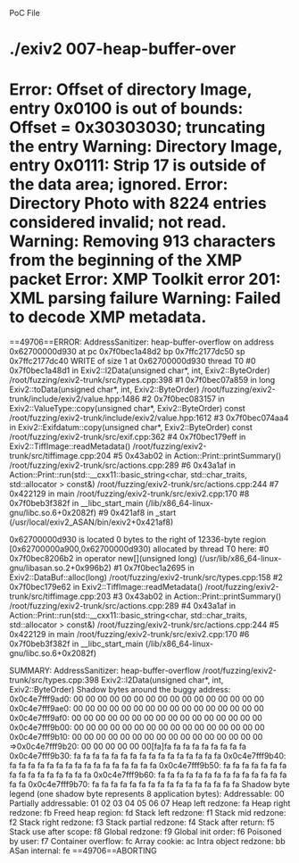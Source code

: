 PoC File

# ./exiv2 007-heap-buffer-over 
Error: Offset of directory Image, entry 0x0100 is out of bounds: Offset = 0x30303030; truncating the entry
Warning: Directory Image, entry 0x0111: Strip 17 is outside of the data area; ignored.
Error: Directory Photo with 8224 entries considered invalid; not read.
Warning: Removing 913 characters from the beginning of the XMP packet
Error: XMP Toolkit error 201: XML parsing failure
Warning: Failed to decode XMP metadata.
=================================================================
==49706==ERROR: AddressSanitizer: heap-buffer-overflow on address 0x62700000d930 at pc 0x7f0bec1a48d2 bp 0x7ffc2177dc50 sp 0x7ffc2177dc40
WRITE of size 1 at 0x62700000d930 thread T0
    #0 0x7f0bec1a48d1 in Exiv2::l2Data(unsigned char*, int, Exiv2::ByteOrder) /root/fuzzing/exiv2-trunk/src/types.cpp:398
    #1 0x7f0bec07a859 in long Exiv2::toData<int>(unsigned char*, int, Exiv2::ByteOrder) /root/fuzzing/exiv2-trunk/include/exiv2/value.hpp:1486
    #2 0x7f0bec083157 in Exiv2::ValueType<int>::copy(unsigned char*, Exiv2::ByteOrder) const /root/fuzzing/exiv2-trunk/include/exiv2/value.hpp:1612
    #3 0x7f0bec074aa4 in Exiv2::Exifdatum::copy(unsigned char*, Exiv2::ByteOrder) const /root/fuzzing/exiv2-trunk/src/exif.cpp:362
    #4 0x7f0bec179eff in Exiv2::TiffImage::readMetadata() /root/fuzzing/exiv2-trunk/src/tiffimage.cpp:204
    #5 0x43ab02 in Action::Print::printSummary() /root/fuzzing/exiv2-trunk/src/actions.cpp:289
    #6 0x43a1af in Action::Print::run(std::__cxx11::basic_string<char, std::char_traits<char>, std::allocator<char> > const&) /root/fuzzing/exiv2-trunk/src/actions.cpp:244
    #7 0x422129 in main /root/fuzzing/exiv2-trunk/src/exiv2.cpp:170
    #8 0x7f0beb3f382f in __libc_start_main (/lib/x86_64-linux-gnu/libc.so.6+0x2082f)
    #9 0x421af8 in _start (/usr/local/exiv2_ASAN/bin/exiv2+0x421af8)

0x62700000d930 is located 0 bytes to the right of 12336-byte region [0x62700000a900,0x62700000d930)
allocated by thread T0 here:
    #0 0x7f0bec8206b2 in operator new[](unsigned long) (/usr/lib/x86_64-linux-gnu/libasan.so.2+0x996b2)
    #1 0x7f0bec1a2695 in Exiv2::DataBuf::alloc(long) /root/fuzzing/exiv2-trunk/src/types.cpp:158
    #2 0x7f0bec179e62 in Exiv2::TiffImage::readMetadata() /root/fuzzing/exiv2-trunk/src/tiffimage.cpp:203
    #3 0x43ab02 in Action::Print::printSummary() /root/fuzzing/exiv2-trunk/src/actions.cpp:289
    #4 0x43a1af in Action::Print::run(std::__cxx11::basic_string<char, std::char_traits<char>, std::allocator<char> > const&) /root/fuzzing/exiv2-trunk/src/actions.cpp:244
    #5 0x422129 in main /root/fuzzing/exiv2-trunk/src/exiv2.cpp:170
    #6 0x7f0beb3f382f in __libc_start_main (/lib/x86_64-linux-gnu/libc.so.6+0x2082f)

SUMMARY: AddressSanitizer: heap-buffer-overflow /root/fuzzing/exiv2-trunk/src/types.cpp:398 Exiv2::l2Data(unsigned char*, int, Exiv2::ByteOrder)
Shadow bytes around the buggy address:
  0x0c4e7fff9ad0: 00 00 00 00 00 00 00 00 00 00 00 00 00 00 00 00
  0x0c4e7fff9ae0: 00 00 00 00 00 00 00 00 00 00 00 00 00 00 00 00
  0x0c4e7fff9af0: 00 00 00 00 00 00 00 00 00 00 00 00 00 00 00 00
  0x0c4e7fff9b00: 00 00 00 00 00 00 00 00 00 00 00 00 00 00 00 00
  0x0c4e7fff9b10: 00 00 00 00 00 00 00 00 00 00 00 00 00 00 00 00
=>0x0c4e7fff9b20: 00 00 00 00 00 00[fa]fa fa fa fa fa fa fa fa fa
  0x0c4e7fff9b30: fa fa fa fa fa fa fa fa fa fa fa fa fa fa fa fa
  0x0c4e7fff9b40: fa fa fa fa fa fa fa fa fa fa fa fa fa fa fa fa
  0x0c4e7fff9b50: fa fa fa fa fa fa fa fa fa fa fa fa fa fa fa fa
  0x0c4e7fff9b60: fa fa fa fa fa fa fa fa fa fa fa fa fa fa fa fa
  0x0c4e7fff9b70: fa fa fa fa fa fa fa fa fa fa fa fa fa fa fa fa
Shadow byte legend (one shadow byte represents 8 application bytes):
  Addressable:           00
  Partially addressable: 01 02 03 04 05 06 07 
  Heap left redzone:       fa
  Heap right redzone:      fb
  Freed heap region:       fd
  Stack left redzone:      f1
  Stack mid redzone:       f2
  Stack right redzone:     f3
  Stack partial redzone:   f4
  Stack after return:      f5
  Stack use after scope:   f8
  Global redzone:          f9
  Global init order:       f6
  Poisoned by user:        f7
  Container overflow:      fc
  Array cookie:            ac
  Intra object redzone:    bb
  ASan internal:           fe
==49706==ABORTING
